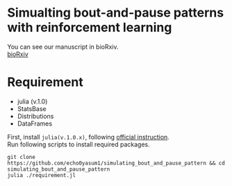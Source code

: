 # Simualting bout-and-pause patterns with reinforcement learning
You can see our manuscript in bioRxiv.  
[bioRxiv](https://www.biorxiv.org/content/10.1101/632745v2)


# Requirement
+ julia (v.1.0)
+ StatsBase
+ Distributions
+ DataFrames

First, install `julia(v.1.0.x)`, following [official instruction](https://julialang.org/downloads/).  
Run following scripts to install required packages.
```
git clone https://github.com/echo0yasum1/simulating_bout_and_pause_pattern && cd simulating_bout_and_pause_pattern
julia ./requirement.jl
```
